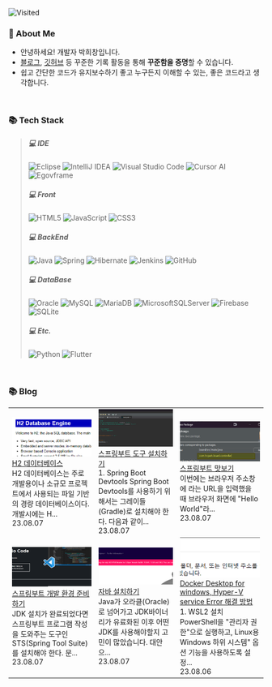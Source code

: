![Visited](https://hits.seeyoufarm.com/api/count/incr/badge.svg?url=https%3A%2F%2Fgithub.com%2Fhichang4u%2Fhit-counter&count_bg=%2379C83D&title_bg=%23555555&icon=&icon_color=%23E7E7E7&title=visited&edge_flat=false)

### 🚀 About Me

- 안녕하세요! 개발자 박희창입니다.
- <a href="https://program-app.tistory.com/">블로그</a>, <a href="https://github.com/hichang4u/">깃허브</a> 등 꾸준한 기록 활동을 통해 **꾸준함을 증명**할 수 있습니다.
- 쉽고 간단한 코드가 유지보수하기 좋고 누구든지 이해할 수 있는, 좋은 코드라고 생각합니다.
<br/>

### 📚 Tech Stack

> ##### 💻 IDE
> ![Eclipse](https://img.shields.io/badge/Eclipse-FE7A16.svg?style=flat&logo=Eclipse&logoColor=white)
> ![IntelliJ IDEA](https://img.shields.io/badge/IntelliJIDEA-000000.svg?style=flat&logo=intellij-idea&logoColor=white)
> ![Visual Studio Code](https://img.shields.io/badge/Visual%20Studio%20Code-0078d7.svg?style=flat&logo=visual-studio-code&logoColor=white)
> ![Cursor AI](https://img.shields.io/badge/Cursor%20AI-000000.svg?style=flat&logo=cursor&logoColor=white)
> ![Egovframe](https://img.shields.io/badge/Egovframe-1b2ba2.svg?style=flat&logo=E&logoColor=white)
> ##### 💻 Front
> ![HTML5](https://img.shields.io/badge/html5-%23E34F26.svg?style=flat&logo=html5&logoColor=white)
> ![JavaScript](https://img.shields.io/badge/javascript-%23323330.svg?style=flat&logo=javascript&logoColor=%23F7DF1E)
> ![CSS3](https://img.shields.io/badge/css3-%231572B6.svg?style=flat&logo=css3&logoColor=white)
> ##### 💻 BackEnd
> ![Java](https://img.shields.io/badge/java-%23ED8B00.svg?style=flat&logo=openjdk&logoColor=white)
> ![Spring](https://img.shields.io/badge/spring-%236DB33F.svg?style=flat&logo=spring&logoColor=white)
> ![Hibernate](https://img.shields.io/badge/Hibernate-59666C?style=flat&logo=Hibernate&logoColor=white)
> ![Jenkins](https://img.shields.io/badge/jenkins-%232C5263.svg?style=flat&logo=jenkins&logoColor=white)
> ![GitHub](https://img.shields.io/badge/github-%23121011.svg?style=flat&logo=github&logoColor=white)
> ##### 💻 DataBase
> ![Oracle](https://img.shields.io/badge/Oracle-F80000?style=flat&logo=oracle&logoColor=white)
> ![MySQL](https://img.shields.io/badge/mysql-%2300f.svg?style=flat&logo=mysql&logoColor=white)
> ![MariaDB](https://img.shields.io/badge/MariaDB-003545?style=flat&logo=mariadb&logoColor=white)
> ![MicrosoftSQLServer](https://img.shields.io/badge/Microsoft%20SQL%20Server-CC2927?style=flat&logo=microsoft%20sql%20server&logoColor=white)
> ![Firebase](https://img.shields.io/badge/Firebase-039BE5?style=flat&logo=Firebase&logoColor=white)
> ![SQLite](https://img.shields.io/badge/sqlite-%2307405e.svg?style=flat&logo=sqlite&logoColor=white)
> ##### 💻 Etc.
> ![Python](https://img.shields.io/badge/python-3670A0?style=flat&logo=python&logoColor=ffdd54)
> ![Flutter](https://img.shields.io/badge/Flutter-%2302569B.svg?style=flat&logo=Flutter&logoColor=white)
<br/>

### 📚 Blog
<table><tbody><tr>
<td>
    <a href="https://program-app.tistory.com/entry/H2-%EB%8D%B0%EC%9D%B4%ED%84%B0%EB%B2%A0%EC%9D%B4%EC%8A%A4">
        <img width="100%" src="/img/2904461807529740222.png"/><br/>
        <div>H2 데이터베이스 </div>
    </a>
    <div>H2 데이터베이스는 주로 개발용이나 소규모 프로젝트에서 사용되는 파일 기반의 경량 데이터베이스이다. 개발시에는 H... </div>
    <div>23.08.07</div>
</td>
<td>
    <a href="https://program-app.tistory.com/entry/%EC%8A%A4%ED%94%84%EB%A7%81%EB%B6%80%ED%8A%B8-%EB%8F%84%EA%B5%AC-%EC%84%A4%EC%B9%98%ED%95%98%EA%B8%B0">
        <img width="100%" src="/img/2333026218426303764.png"/><br/>
        <div>스프링부트 도구 설치하기 </div>
    </a>
    <div>1. Spring Boot Devtools Spring Boot Devtools를 사용하기 위해서는 그레이들(Gradle)로 설치해야 한다. 다음과 같이... </div>
    <div>23.08.07</div>
</td>
<td>
    <a href="https://program-app.tistory.com/entry/%EC%8A%A4%ED%94%84%EB%A7%81%EB%B6%80%ED%8A%B8-%EB%A7%9B%EB%B3%B4%EA%B8%B0">
        <img width="100%" src="/img/9115909377308666903.png"/><br/>
        <div>스프링부트 맛보기 </div>
    </a>
    <div>이번에는 브라우저 주소창에  라는 URL을 입력했을 때 브라우저 화면에 "Hello World"라... </div>
    <div>23.08.07</div>
</td>
</tr>
<tr>
<td>
    <a href="https://program-app.tistory.com/entry/%EC%8A%A4%ED%94%84%EB%A7%81%EB%B6%80%ED%8A%B8-%EA%B0%9C%EB%B0%9C-%ED%99%98%EA%B2%BD-%EC%A4%80%EB%B9%84%ED%95%98%EA%B8%B0">
        <img width="100%" src="/img/3808160059610443242.png"/><br/>
        <div>스프링부트 개발 환경 준비하기 </div>
    </a>
    <div>JDK 설치가 완료되었다면 스프링부트 프로그램 작성을 도와주는 도구인 STS(Spring Tool Suite)를 설치해야 한다. 문... </div>
    <div>23.08.07</div>
</td>
<td>
    <a href="https://program-app.tistory.com/entry/%EC%9E%90%EB%B0%94-%EC%84%A4%EC%B9%98%ED%95%98%EA%B8%B0">
        <img width="100%" src="/img/5181650245493645655.png"/><br/>
        <div>자바 설치하기 </div>
    </a>
    <div>Java가 오라클(Oracle)로 넘어가고 JDK바이너리가 유료화된 이후 어떤 JDK를 사용해야할지 고민이 많았습니다. 대안으... </div>
    <div>23.08.07</div>
</td>
<td>
    <a href="https://program-app.tistory.com/entry/Docker-Desktop-for-windows-Hyper-V-service-Error-%ED%95%B4%EA%B2%B0-%EB%B0%A9%EB%B2%95">
        <img width="100%" src="/img/8377973696993975335.png"/><br/>
        <div>Docker Desktop for windows, Hyper-V service Error 해결 방법 </div>
    </a>
    <div>1. WSL2 설치 PowerShell을 "관리자 권한"으로 실행하고, Linux용 Windows 하위 시스템" 옵션 기능을 사용하도록 설정... </div>
    <div>23.08.06</div>
</td>
</tr>
</tbody></table>
